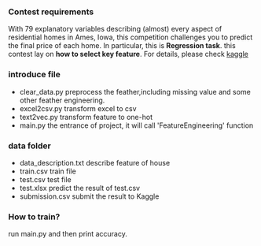 ### Contest requirements
With 79 explanatory variables describing (almost) every aspect of residential homes in Ames, Iowa, this competition challenges you to predict the final price of each home. In particular, this is 
**Regression task**.
this contest lay on **how to select key feature**.
For details, please check [kaggle](https://www.kaggle.com/c/house-prices-advanced-regression-techniques)

### introduce file
- clear_data.py preprocess the feather,including missing value and some other feather engineering.
- excel2csv.py transform excel to csv 
- text2vec.py transform feature to one-hot 
- main.py the entrance of project, it will call 'FeatureEngineering' function 

### data folder
- data_description.txt describe feature of house 
- train.csv train file 
- test.csv test file
- test.xlsx predict the result of test.csv
- submission.csv submit the result to Kaggle

### How to train?
run main.py and then print accuracy.

